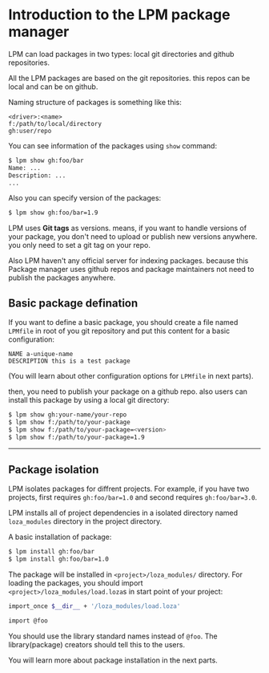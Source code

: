 # Introduction to the LPM package manager
LPM can load packages in two types: local git directories and github repositories.

All the LPM packages are based on the git repositories. this repos can be local and can be on github.

Naming structure of packages is something like this:

```
<driver>:<name>
f:/path/to/local/directory
gh:user/repo
```

You can see information of the packages using `show` command:

```bash
$ lpm show gh:foo/bar
Name: ...
Description: ...
...
```

Also you can specify version of the packages:

```bash
$ lpm show gh:foo/bar=1.9
```

LPM uses **Git tags** as versions. means, if you want to handle versions of your package,
you don't need to upload or publish new versions anywhere. you only need to set a git tag on your repo.

Also LPM haven't any official server for indexing packages. because this Package manager
uses github repos and package maintainers not need to publish the packages anywhere.

## Basic package defination
If you want to define a basic package, you should create a file named `LPMfile` in root of
you git repository and put this content for a basic configuration:

```
NAME a-unique-name
DESCRIPTION this is a test package
```

(You will learn about other configuration options for `LPMfile` in next parts).

then, you need to publish your package on a github repo. also users can
install this package by using a local git directory:

```bash
$ lpm show gh:your-name/your-repo
$ lpm show f:/path/to/your-package
$ lpm show f:/path/to/your-package=<version>
$ lpm show f:/path/to/your-package=1.9
```

---

## Package isolation
LPM isolates packages for diffrent projects.
For example, if you have two projects, first requires `gh:foo/bar=1.0`
and second requires `gh:foo/bar=3.0`.

LPM installs all of project dependencies in a isolated directory named `loza_modules` directory
in the project directory.

A basic installation of package:

```bash
$ lpm install gh:foo/bar
$ lpm install gh:foo/bar=1.0
```

The package will be installed in `<project>/loza_modules/` directory.
For loading the packages, you should import `<project>/loza_modules/load.loza`s
in start point of your project:

```bash
import_once $__dir__ + '/loza_modules/load.loza'

import @foo
```

You should use the library standard names instead of `@foo`. The library(package) creators should tell this to the users.

You will learn more about package installation in the next parts.
